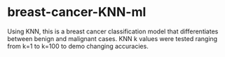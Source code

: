 # breast-cancer-KNN-ml

Using KNN, this is a breast cancer classification model that differentiates between benign and malignant cases. KNN k values were tested ranging from k=1 to k=100 to demo changing accuracies.
